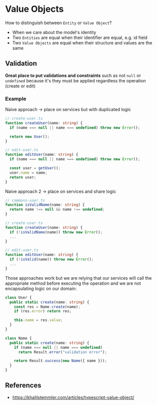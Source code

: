 # Value Objects

How to distinguish between `Entity` or `Value Object`?

- When we care about the model's identity
- Two `Entities` are equal when their identifier are equal, e.g. id field
- Two `Value Objects` are equal when their structure and values are the same

## Validation

**Great place to put validations and constraints** such as not `null` or `undefined` because it's they must be applied regardless the operation (create or edit)

### Example

Naive approach -> place on services but with duplicated logic

```ts
// create-user.ts
function createUser(name: string) {
  if (name === null || name === undefined) throw new Error();

  return new User();
}

// edit-user.ts
function editUser(name: string) {
  if (name === null || name === undefined) throw new Error();

  const user = getUser();
  user.name = name;
  return user;
}
```

Naive approach 2 -> place on services and share logic

```ts
// commons-user.ts
function isValidName(name: string) {
  return name !== null && name !== undefined;
}

// create-user.ts
function createUser(name: string) {
  if (!isValidName(name)) throw new Error();
  ...
}

// edit-user.ts
function editUser(name: string) {
  if (!isValid(name)) throw new Error();
  ...
}
```

Those approaches work but we are relying that our services will call the appropriate method before executing the operation and we are not encapsulating logic on our domain:

```ts
class User {
  public static create(name: string) {
    const res = Name.create(name);
    if (res.error) return res;

    this.name = res.value;
  }
}

class Name {
  public static create(name: string) {
    if (name === null || name === undefined)
      return Result.error("validation error");

    return Result.success(new Name({ name }));
  }
}
```

## References

- https://khalilstemmler.com/articles/typescript-value-object/
